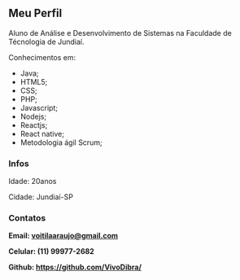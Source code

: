 ## Meu Perfil

Aluno de Análise e Desenvolvimento de Sistemas na Faculdade de Técnologia de Jundiaí.

Conhecimentos em:

- Java;
- HTML5; 
- CSS;
- PHP;
- Javascript;
- Nodejs;
- Reactjs;
- React native;
- Metodologia ágil Scrum;

### Infos

Idade: 20anos

Cidade: Jundiaí-SP


### Contatos

**Email: voitilaaraujo@gmail.com**

**Celular: (11) 99977-2682**

**Github: https://github.com/VivoDibra/**

